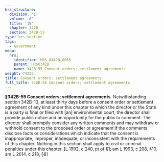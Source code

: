 ```yaml
---
hrs_structure:
  division: '1'
  volume: '6'
  title: '19'
  chapter: 342B
  section: 342B-55
type: hrs_section
tags:
  - Government
menu:
  hrs:
    identifier: HRS_0342B-0055
    parent: HRS0342B
    name: 342B-55 Consent orders; settlement agreements
weight: 74235
title: Consent orders; settlement agreements
full_title: 342B-55 Consent orders; settlement agreements
---
```

**§342B-55 Consent orders; settlement agreements.** Notwithstanding section 342B-13, at least thirty days before a consent order or settlement agreement of any kind under this chapter to which the director or the State is a party is final or filed with [an] environmental court, the director shall provide public notice and an opportunity for the public to comment. The director shall promptly consider any written comments and may withdraw or withhold consent to the proposed order or agreement if the comments disclose facts or considerations which indicate that the consent is inappropriate, improper, inadequate, or inconsistent with the requirements of this chapter. Nothing in this section shall apply to civil or criminal penalties under this chapter. [L 1992, c 240, pt of §1; am L 1993, c 208, §10; am L 2014, c 218, §8]